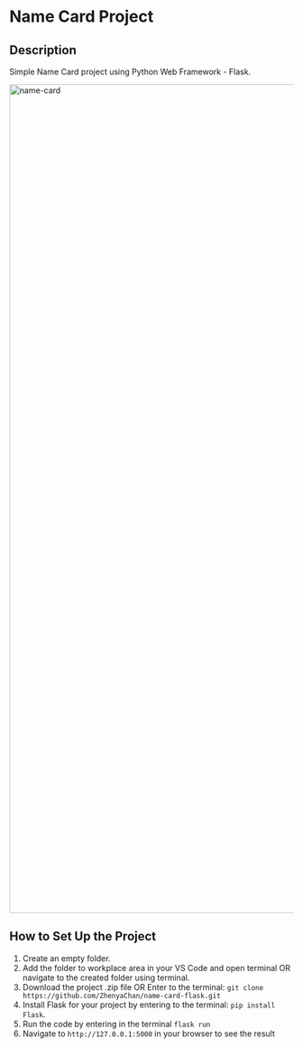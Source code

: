 # Name Card Project

## Description
Simple Name Card project using Python Web Framework - Flask.

<img width="1466" alt="name-card" src="https://github.com/ZhenyaChan/name-card-flask/assets/75372029/5c541814-2baf-4cb7-8455-b3dce4c9eade">

## How to Set Up the Project
1. Create an empty folder.
2. Add the folder to workplace area in your VS Code and open terminal OR navigate to the created folder using terminal.
3. Download the project .zip file OR Enter to the terminal:
   `git clone https://github.com/ZhenyaChan/name-card-flask.git`
4. Install Flask for your project by entering to the terminal: `pip install Flask`.
5. Run the code by entering in the terminal `flask run`
6. Navigate to `http://127.0.0.1:5000` in your browser to see the result
